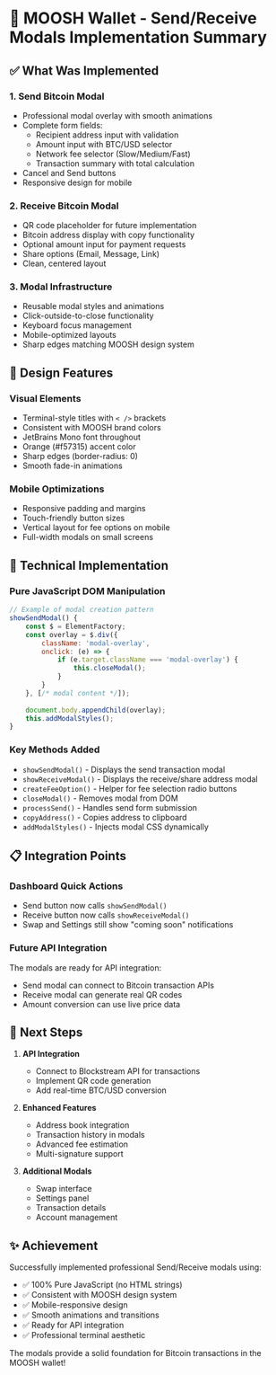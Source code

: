 # 🚀 MOOSH Wallet - Send/Receive Modals Implementation Summary

## ✅ What Was Implemented

### 1. **Send Bitcoin Modal**
- Professional modal overlay with smooth animations
- Complete form fields:
  - Recipient address input with validation
  - Amount input with BTC/USD selector
  - Network fee selector (Slow/Medium/Fast)
  - Transaction summary with total calculation
- Cancel and Send buttons
- Responsive design for mobile

### 2. **Receive Bitcoin Modal**
- QR code placeholder for future implementation
- Bitcoin address display with copy functionality
- Optional amount input for payment requests
- Share options (Email, Message, Link)
- Clean, centered layout

### 3. **Modal Infrastructure**
- Reusable modal styles and animations
- Click-outside-to-close functionality
- Keyboard focus management
- Mobile-optimized layouts
- Sharp edges matching MOOSH design system

## 🎨 Design Features

### Visual Elements
- Terminal-style titles with `< />` brackets
- Consistent with MOOSH brand colors
- JetBrains Mono font throughout
- Orange (#f57315) accent color
- Sharp edges (border-radius: 0)
- Smooth fade-in animations

### Mobile Optimizations
- Responsive padding and margins
- Touch-friendly button sizes
- Vertical layout for fee options on mobile
- Full-width modals on small screens

## 🔧 Technical Implementation

### Pure JavaScript DOM Manipulation
```javascript
// Example of modal creation pattern
showSendModal() {
    const $ = ElementFactory;
    const overlay = $.div({ 
        className: 'modal-overlay',
        onclick: (e) => {
            if (e.target.className === 'modal-overlay') {
                this.closeModal();
            }
        }
    }, [/* modal content */]);
    
    document.body.appendChild(overlay);
    this.addModalStyles();
}
```

### Key Methods Added
- `showSendModal()` - Displays the send transaction modal
- `showReceiveModal()` - Displays the receive/share address modal
- `createFeeOption()` - Helper for fee selection radio buttons
- `closeModal()` - Removes modal from DOM
- `processSend()` - Handles send form submission
- `copyAddress()` - Copies address to clipboard
- `addModalStyles()` - Injects modal CSS dynamically

## 📋 Integration Points

### Dashboard Quick Actions
- Send button now calls `showSendModal()`
- Receive button now calls `showReceiveModal()`
- Swap and Settings still show "coming soon" notifications

### Future API Integration
The modals are ready for API integration:
- Send modal can connect to Bitcoin transaction APIs
- Receive modal can generate real QR codes
- Amount conversion can use live price data

## 🎯 Next Steps

1. **API Integration**
   - Connect to Blockstream API for transactions
   - Implement QR code generation
   - Add real-time BTC/USD conversion

2. **Enhanced Features**
   - Address book integration
   - Transaction history in modals
   - Advanced fee estimation
   - Multi-signature support

3. **Additional Modals**
   - Swap interface
   - Settings panel
   - Transaction details
   - Account management

## ✨ Achievement

Successfully implemented professional Send/Receive modals using:
- ✅ 100% Pure JavaScript (no HTML strings)
- ✅ Consistent with MOOSH design system
- ✅ Mobile-responsive design
- ✅ Smooth animations and transitions
- ✅ Ready for API integration
- ✅ Professional terminal aesthetic

The modals provide a solid foundation for Bitcoin transactions in the MOOSH wallet!